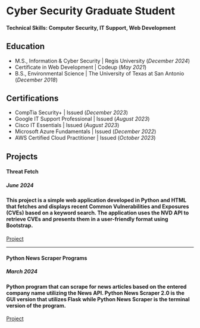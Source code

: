 # Cyber Security Graduate Student

#### Technical Skills: Computer Security, IT Support, Web Development

## Education							       		
- M.S., Information & Cyber Security | Regis University (_December 2024_)
- Certificate in Web Development | Codeup (_May 2021_)      		
- B.S., Environmental Science | The University of Texas at San Antonio (_December 2018_)

## Certifications							       		
- CompTia Security+ | Issued (_December 2023_)
- Google IT Support Professional | Issued (_August 2023_)
- Cisco IT Essentials | Issued (_August 2023_)
- Microsoft Azure Fundamentals | Issued (_December 2022_)
- AWS Certified Cloud Practitioner | Issued (_October 2023_)            		

## Projects
#### Threat Fetch
##### June 2024
#### This project is a simple web application developed in Python and HTML that fetches and displays recent Common Vulnerabilities and Exposures (CVEs) based on a keyword search. The application uses the NVD API to retrieve CVEs and presents them in a user-friendly format using Bootstrap.
[Project](https://github.com/csgol/ThreatFetch)

----

#### Python News Scraper Programs
##### March 2024
#### Python program that can scrape for news articles based on the entered company name utilizing the News API. Python News Scraper 2.0 is the GUI version that utilizes Flask while Python News Scraper is the terminal version of the program.
[Project](https://github.com/csgol/news-scraper-2.0)




